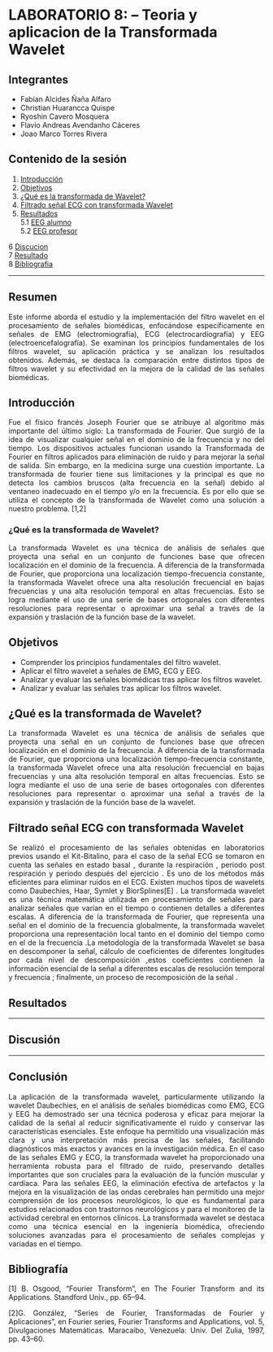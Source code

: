 # LABORATORIO 8: – Teoria y aplicacion de la Transformada Wavelet
## Integrantes
- Fabian Alcides Ñaña Alfaro
- Christian Huarancca Quispe
- Ryoshin Cavero Mosquera
- Flavio Andreas Avendanho Cáceres
- Joao Marco Torres Rivera

## Contenido de la sesión

1. [Introducción](#id1)
2. [Objetivos](#id2)
3. [¿Qué es la transformada de Wavelet?](#id3)
4. [Filtrado señal ECG con transformada Wavelet ](#id4)
5. [Resultados](#id5)  
   5.1 [EEG alumno](#id6)  
   5.2 [EEG profesor](#id7)
   
6 [Discucion](#id8)  
7 [Resultado](#id9)  
8 [Bibliografia](#id10)
***

<p style="text-align: justify;">  

## Resumen 

<p style="text-align: justify;"> 
Este informe aborda el estudio y la implementación del filtro wavelet en el procesamiento de señales biomédicas, 
enfocándose específicamente en señales de EMG (electromiografía), ECG (electrocardiografía) y EEG 
(electroencefalografía). Se examinan los principios fundamentales de los filtros wavelet, su aplicación práctica 
y se analizan los resultados obtenidos. Además, se destaca la comparación entre distintos tipos de filtros wavelet 
y su efectividad en la mejora de la calidad de las señales biomédicas.

## Introducción <a name="id1"></a>
<p style="text-align: justify;"> 
   Fue el físico francés Joseph Fourier que se atribuye al algoritmo más importante del último siglo: La transformada de Fourier. Que surgió de la idea de visualizar cualquier señal en el dominio de la frecuencia y no del tiempo. Los dispositivos actuales funcionan usando la Transformada de Fourier en filtros aplicados para eliminación de ruido y para mejorar la señal de salida. Sin embargo, en la medicina surge una cuestión importante. La transformada de fourier tiene sus limitaciones y la principal es que no detecta los cambios bruscos (alta frecuencia en la señal) debido al ventaneo inadecuado en el tiempo y/o en la frecuencia. Es por ello que se utiliza el concepto de la transformada de Wavelet como una solución a nuestro problema. [1,2]

   ### ¿Qué es la transformada de Wavelet?   
   <p style="text-align: justify;"> 
   La transformada Wavelet es una técnica de análisis de señales que proyecta una señal en un conjunto de funciones 
   base que ofrecen localización en el dominio de la frecuencia. A diferencia de la transformada de Fourier, que 
   proporciona una localización tiempo-frecuencia constante, la transformada Wavelet ofrece una alta resolución 
   frecuencial en bajas frecuencias y una alta resolución temporal en altas frecuencias. Esto se logra mediante 
   el uso de una serie de bases ortogonales con diferentes resoluciones para representar o aproximar una señal a 
   través de la expansión y traslación de la función base de la wavelet.
 
## Objetivos <a name="id2"></a>
* Comprender los principios fundamentales del filtro wavelet.
* Aplicar el filtro wavelet a señales de EMG, ECG y EEG.
* Analizar y evaluar las señales biomédicas tras aplicar los filtros wavelet.
* Analizar y evaluar las señales tras aplicar los filtros wavelet.

## ¿Qué es la transformada de Wavelet? <a name="id3"></a>
<p style="text-align: justify;"> 
La transformada Wavelet es una técnica de análisis de señales que proyecta una señal en un conjunto de funciones base que ofrecen localización en el dominio de la frecuencia. A diferencia de la transformada de Fourier, que proporciona una localización tiempo-frecuencia constante, la transformada Wavelet ofrece una alta resolución frecuencial en bajas frecuencias y una alta resolución temporal en altas frecuencias. Esto se logra mediante el uso de una serie de bases ortogonales con diferentes resoluciones para representar o aproximar una señal a través de la expansión y traslación de la función base de la wavelet.


## Filtrado señal ECG con transformada Wavelet <a name="id4"></a>
<p style="text-align: justify;"> 
Se realizó el procesamiento de las señales obtenidas en laboratorios previos usando el Kit-Bitalino, para el caso de la señal ECG se tomaron en cuenta las señales en estado basal , durante la respiración , periodo post respiración y periodo después del ejercicio .
Es uno de los métodos más eficientes para eliminar ruidos en el ECG. Existen muchos tipos de wavelets como Daubechies, Haar, Symlet y BiorSplines[E] . La transformada wavelet es una técnica matemática utilizada en procesamiento de señales para analizar señales que varían en el tiempo o contienen detalles a diferentes escalas. A diferencia de la transformada de Fourier, que representa una señal en el dominio de la frecuencia globalmente, la transformada wavelet proporciona una representación local tanto en el dominio del tiempo como en el de la frecuencia .La metodología de la transformada Wavelet se basa en descomponer la señal, cálculo de coeficientes de diferentes longitudes por cada nivel de descomposición ,estos coeficientes contienen la información esencial de la señal a diferentes escalas de resolución temporal y frecuencia ; finalmente,  un proceso de recomposición de la señal .  


## Resultados <a name="id5"></a>
***


<div align="justify">

## Discusión <a name="id8"></a>
***


## Conclusión <a name="id9"></a>
La aplicación de la transformada wavelet, particularmente utilizando la wavelet Daubechies, en el análisis de señales biomédicas como EMG, ECG y EEG ha demostrado ser una técnica poderosa y eficaz para mejorar la calidad de la señal al reducir significativamente el ruido y conservar las características esenciales. Este enfoque ha permitido una visualización más clara y una interpretación más precisa de las señales, facilitando diagnósticos más exactos y avances en la investigación médica. En el caso de las señales EMG y ECG, la transformada wavelet ha proporcionado una herramienta robusta para el filtrado de ruido, preservando detalles importantes que son cruciales para la evaluación de la función muscular y cardíaca. Para las señales EEG, la eliminación efectiva de artefactos y la mejora en la visualización de las ondas cerebrales han permitido una mejor comprensión de los procesos neurológicos, lo que es fundamental para estudios relacionados con trastornos neurológicos y para el monitoreo de la actividad cerebral en entornos clínicos. La transformada wavelet se destaca como una técnica esencial en la ingeniería biomédica, ofreciendo soluciones avanzadas para el procesamiento de señales complejas y variadas en el tiempo.

## Bibliografía<a name="id10"></a>

[1] B. Osgood, “Fourier Transform”, en The Fourier Transform and its Applications. Standford Univ., pp. 65–94.

[2]G. González, “Series de Fourier, Transformadas de Fourier y Aplicaciones”, en Fourier series, Fourier Transforms and Applications, vol. 5, Divulgaciones Matemáticas. Maracaibo, Venezuela: Univ. Del Zulia, 1997, pp. 43–60.

